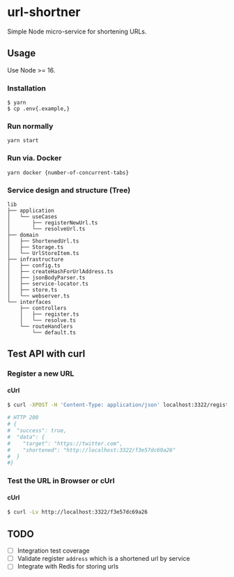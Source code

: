 # url-shortner

Simple Node micro-service for shortening URLs.

## Usage

Use Node >= 16.

### Installation

```
$ yarn
$ cp .env{.example,}
```

### Run normally

`yarn start`

### Run via. Docker

`yarn docker {number-of-concurrent-tabs}`

### Service design and structure (Tree)

```
lib
├── application
│   └── useCases
│       ├── registerNewUrl.ts
│       └── resolveUrl.ts
├── domain
│   ├── ShortenedUrl.ts
│   ├── Storage.ts
│   └── UrlStoreItem.ts
├── infrastructure
│   ├── config.ts
│   ├── createHashForUrlAddress.ts
│   ├── jsonBodyParser.ts
│   ├── service-locator.ts
│   ├── store.ts
│   └── webserver.ts
└── interfaces
    ├── controllers
    │   ├── register.ts
    │   └── resolve.ts
    └── routeHandlers
        └── default.ts
```

## Test API with curl

### Register a new URL

#### cUrl

```bash
$ curl -XPOST -H 'Content-Type: application/json' localhost:3322/register --data '{"ttlSeconds": 10000000, "address": "https://twitter.com"}'

# HTTP 200
# {
#  "success": true,
#  "data": {
#    "target": "https://twitter.com",
#    "shortened": "http://localhost:3322/f3e57dc69a26"
#  }
#}
```

### Test the URL in Browser or cUrl

#### cUrl

```bash
$ curl -Lv http://localhost:3322/f3e57dc69a26
```

## TODO

- [ ] Integration test coverage
- [ ] Validate register `address` which is a shortened url by service
- [ ] Integrate with Redis for storing urls
